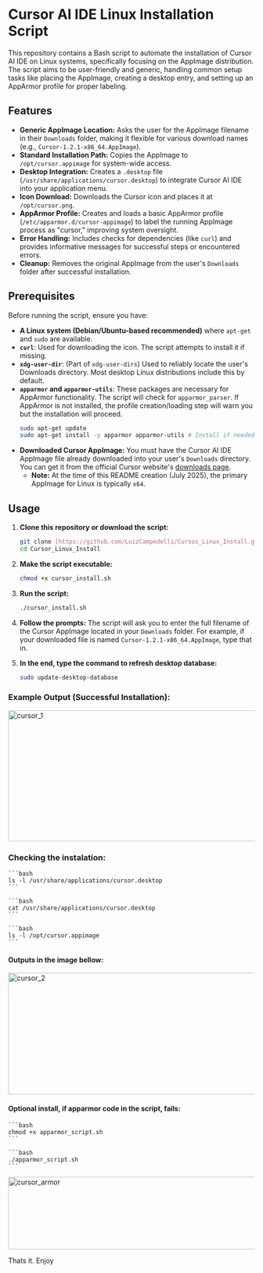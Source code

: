 # Cursor AI IDE Linux Installation Script

This repository contains a Bash script to automate the installation of Cursor AI IDE on Linux systems, specifically focusing on the AppImage distribution. The script aims to be user-friendly and generic, handling common setup tasks like placing the AppImage, creating a desktop entry, and setting up an AppArmor profile for proper labeling.

## Features

* **Generic AppImage Location:** Asks the user for the AppImage filename in their `Downloads` folder, making it flexible for various download names (e.g., `Cursor-1.2.1-x86_64.AppImage`).
* **Standard Installation Path:** Copies the AppImage to `/opt/cursor.appimage` for system-wide access.
* **Desktop Integration:** Creates a `.desktop` file (`/usr/share/applications/cursor.desktop`) to integrate Cursor AI IDE into your application menu.
* **Icon Download:** Downloads the Cursor icon and places it at `/opt/cursor.png`.
* **AppArmor Profile:** Creates and loads a basic AppArmor profile (`/etc/apparmor.d/cursor-appimage`) to label the running AppImage process as "cursor," improving system oversight.
* **Error Handling:** Includes checks for dependencies (like `curl`) and provides informative messages for successful steps or encountered errors.
* **Cleanup:** Removes the original AppImage from the user's `Downloads` folder after successful installation.

## Prerequisites

Before running the script, ensure you have:

* **A Linux system (Debian/Ubuntu-based recommended)** where `apt-get` and `sudo` are available.
* **`curl`**: Used for downloading the icon. The script attempts to install it if missing.
* **`xdg-user-dir`**: (Part of `xdg-user-dirs`) Used to reliably locate the user's Downloads directory. Most desktop Linux distributions include this by default.
* **`apparmor` and `apparmor-utils`**: These packages are necessary for AppArmor functionality. The script will check for `apparmor_parser`. If AppArmor is not installed, the profile creation/loading step will warn you but the installation will proceed.
    ```bash
    sudo apt-get update
    sudo apt-get install -y apparmor apparmor-utils # Install if needed
    ```
* **Downloaded Cursor AppImage:** You must have the Cursor AI IDE AppImage file already downloaded into your user's `Downloads` directory. You can get it from the official Cursor website's [downloads page](https://cursor.com/downloads).
    * **Note:** At the time of this README creation (July 2025), the primary AppImage for Linux is typically `x64`.

## Usage

1.  **Clone this repository or download the script:**

    ```bash
    git clone [https://github.com/LuizCampedelli/Cursos_Linux_Install.git](https://github.com/LuizCampedelli/Cursos_Linux_Install.git)
    cd Cursor_Linux_Install
    ```

2.  **Make the script executable:**

    ```bash
    chmod +x cursor_install.sh
    ```

3.  **Run the script:**

    ```bash
    ./cursor_install.sh
    ```

4.  **Follow the prompts:** The script will ask you to enter the full filename of the Cursor AppImage located in your `Downloads` folder. For example, if your downloaded file is named `Cursor-1.2.1-x86_64.AppImage`, type that in.

5. **In the end, type the command to refresh desktop database:**
    
    ```bash
    sudo update-desktop-database
    ```

### Example Output (Successful Installation):

<img width="1457" height="267" alt="cursor_1" src="https://github.com/user-attachments/assets/66f29c53-9e36-44aa-a4d7-7b7754a012eb" />

### Checking the instalation:

    ```bash
    ls -l /usr/share/applications/cursor.desktop
    ```

    ```bash
    cat /usr/share/applications/cursor.desktop
    ```

    ```bash
    ls -l /opt/cursor.appimage
    ```

#### Outputs in the image bellow:

<img width="789" height="248" alt="cursor_2" src="https://github.com/user-attachments/assets/63b07e5f-ecc3-4e26-8c73-c46842f7eb4b" />

#### Optional install, if apparmor code in the script, fails:

    ```bash
    chmod +x apparmor_script.sh
    ```

    ```bash
    ./apparmor_script.sh
    ```

<img width="900" height="148" alt="cursor_armor" src="https://github.com/user-attachments/assets/99f873d3-06cf-4e34-8352-89f921515d4f" />

Thats it. Enjoy